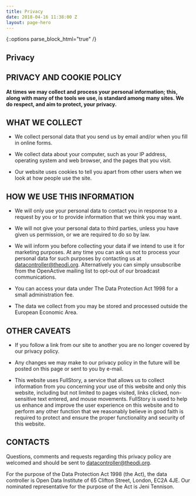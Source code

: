 ```yaml
---
title: Privacy
date: 2018-04-16 11:38:00 Z
layout: page-hero
---
```


{::options parse_block_html="true" /}
<article class="title-row">
<h2 class="sub-heading-two">Privacy</h2>
<div class="one">
<!--  ---------------->
<!-- YOUR CONTENT  GOES IN THIS CONTAINER -->
<!--  ---------------->

# PRIVACY AND COOKIE POLICY

**At times we may collect and process your personal information; this, along with many of the tools we use, is standard among many sites. We do respect, and aim to protect, your privacy.**

## WHAT WE COLLECT

* We collect personal data that you send us by email and/or when you fill in online forms.

* We collect data about your computer, such as your IP address, operating system and web browser, and the pages that you visit.

* Our website uses cookies to tell you apart from other users when we look at how people use the site.

## HOW WE USE THIS INFORMATION

* We will only use your personal data to contact you in response to a request by you or to provide information that we think you may want.

* We will not give your personal data to third parties, unless you have given us permission, or we are required to do so by law.

* We will inform you before collecting your data if we intend to use it for marketing purposes. At any time you can ask us not to process your personal data for such purposes by contacting us at datacontroller@theodi.org. Alternatively you can simply unsubscribe from the OpenActive mailing list to opt-out of our broadcast communications.

* You can access your data under The Data Protection Act 1998 for a small administration fee.

* The data we collect from you may be stored and processed outside the European Economic Area.

## OTHER CAVEATS

* If you follow a link from our site to another you are no longer covered by our privacy policy.

* Any changes we may make to our privacy policy in the future will be posted on this page or sent to you by e-mail.

* This website uses FullStory, a service that allows us to collect information from you concerning your use of this website and only this website, including but not limited to pages visited, links clicked, non-sensitive text entered, and mouse movements. FullStory is used to help us enhance and improve the user experience on this website and to perform any other function that we reasonably believe in good faith is required to protect and ensure the proper functionality and security of this website.

## CONTACTS

Questions, comments and requests regarding this privacy policy are welcomed and should be sent to datacontroller@theodi.org.

For the purpose of the Data Protection Act 1998 (the Act), the data controller is Open Data Institute of 65 Clifton Street, London, EC2A 4JE. Our nominated representative for the purpose of the Act is Jeni Tennison.

</div>
</article>